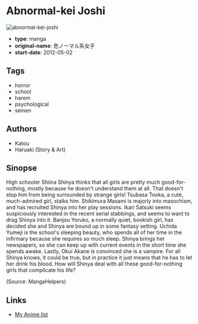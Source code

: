 # Abnormal-kei Joshi

![abnormal-kei-joshi](https://cdn.myanimelist.net/images/manga/1/88169.jpg)

-   **type**: manga
-   **original-name**: 危ノーマル系女子
-   **start-date**: 2012-05-02

## Tags

-   horror
-   school
-   harem
-   psychological
-   seinen

## Authors

-   Katou
-   Haruaki (Story & Art)

## Sinopse

High schooler Shiina Shinya thinks that all girls are pretty much good-for-nothing, mostly because he doesn't understand them at all. That doesn't stop him from being surrounded by strange girls! Tsubasa Tooka, a cute, much-admired girl, stalks him. Shikimura Masami is majorly into masochism, and has recruited Shinya into her play sessions. Ikari Satsuki seems suspiciously interested in the recent serial stabbings, and seems to want to drag Shinya into it. Banjou Yoruko, a normally quiet, bookish girl, has decided she and Shinya are bound up in some fantasy setting. Uchida Yumeji is the school's sleeping beauty, who spends all of her time in the infirmary because she requires so much sleep. Shinya brings her newspapers, so she can keep up with current events in the short time she spends awake. Lastly, Okui Akane is convinced she is a vampire. For all Shinya knows, it could be true, but in practice it just means that he has to let her drink his blood. How will Shinya deal with all these good-for-nothing girls that complicate his life?

(Source: MangaHelpers)

## Links

-   [My Anime list](https://myanimelist.net/manga/41773/Abnormal-kei_Joshi)
